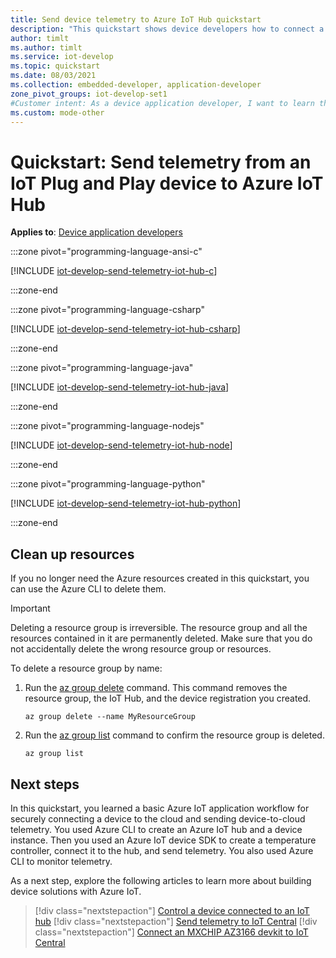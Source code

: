 ```yaml
---
title: Send device telemetry to Azure IoT Hub quickstart
description: "This quickstart shows device developers how to connect a device securely to Azure IoT Hub. You use an Azure IoT device SDK for C, C#, Python, Node.js, or Java, to build a device client for Windows, Linux, or Raspberry Pi OS (Raspian). Finally you connect the device to Azure IoT Hub and send telemetry."
author: timlt
ms.author: timlt
ms.service: iot-develop
ms.topic: quickstart
ms.date: 08/03/2021
ms.collection: embedded-developer, application-developer
zone_pivot_groups: iot-develop-set1
#Customer intent: As a device application developer, I want to learn the basic workflow of using an Azure IoT device SDK to build a client app on a device, connect the device securely to Azure IoT Hub, and send telemetry.
ms.custom: mode-other
---
```


# Quickstart: Send telemetry from an IoT Plug and Play device to Azure IoT Hub

**Applies to**: [Device application developers](about-iot-develop.md#device-application-development)

:::zone pivot="programming-language-ansi-c"

[!INCLUDE [iot-develop-send-telemetry-iot-hub-c](../../includes/iot-develop-send-telemetry-iot-hub-c.md)]

:::zone-end

:::zone pivot="programming-language-csharp"

[!INCLUDE [iot-develop-send-telemetry-iot-hub-csharp](../../includes/iot-develop-send-telemetry-iot-hub-csharp.md)]

:::zone-end

:::zone pivot="programming-language-java"

[!INCLUDE [iot-develop-send-telemetry-iot-hub-java](../../includes/iot-develop-send-telemetry-iot-hub-java.md)]

:::zone-end

:::zone pivot="programming-language-nodejs"

[!INCLUDE [iot-develop-send-telemetry-iot-hub-node](../../includes/iot-develop-send-telemetry-iot-hub-node.md)]

:::zone-end

:::zone pivot="programming-language-python"

[!INCLUDE [iot-develop-send-telemetry-iot-hub-python](../../includes/iot-develop-send-telemetry-iot-hub-python.md)]

:::zone-end
    
## Clean up resources
If you no longer need the Azure resources created in this quickstart, you can use the Azure CLI to delete them.

> [!IMPORTANT]
> Deleting a resource group is irreversible. The resource group and all the resources contained in it are permanently deleted. Make sure that you do not accidentally delete the wrong resource group or resources.

To delete a resource group by name:
1. Run the [az group delete](/cli/azure/group#az_group_delete) command. This command removes the resource group, the IoT Hub, and the device registration you created.

    ```azurecli-interactive
    az group delete --name MyResourceGroup
    ```
1. Run the [az group list](/cli/azure/group#az_group_list) command to confirm the resource group is deleted.  

    ```azurecli-interactive
    az group list
    ```

## Next steps

In this quickstart, you learned a basic Azure IoT application workflow for securely connecting a device to the cloud and sending device-to-cloud telemetry. You used Azure CLI to create an Azure IoT hub and a device instance. Then you used an Azure IoT device SDK to create a temperature controller, connect it to the hub, and send telemetry. You also used Azure CLI to monitor telemetry.

As a next step, explore the following articles to learn more about building device solutions with Azure IoT. 

> [!div class="nextstepaction"]
> [Control a device connected to an IoT hub](../iot-hub/quickstart-control-device.md)
> [!div class="nextstepaction"]
> [Send telemetry to IoT Central](quickstart-send-telemetry-central.md)
> [!div class="nextstepaction"]
> [Connect an MXCHIP AZ3166 devkit to IoT Central](quickstart-devkit-mxchip-az3166.md)
